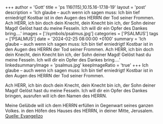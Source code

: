 +++
author = 'Gott'
title = 'ps 116(115),10.15.16-17.18-19'
layout = 'post'
description = 'Ich glaube – auch wenn ich sagen muss:  Ich bin tief erniedrigt! Kostbar ist in den Augen des HERRN  der Tod seiner Frommen.  Ach HERR, ich bin doch dein Knecht,  dein Knecht bin ich, der Sohn deiner Magd!  Gelöst hast du meine Fesseln. Ich will dir ein Opfer des Dankes bring....'
images = ['/symbols/psalmus.jpg']
categories = ['PSALMUS']
tags = ['PSALMUS']
date = '2024-02-25 08:00:00 +0100'
summary = 'Ich glaube – auch wenn ich sagen muss:  Ich bin tief erniedrigt! Kostbar ist in den Augen des HERRN  der Tod seiner Frommen.  Ach HERR, ich bin doch dein Knecht,  dein Knecht bin ich, der Sohn deiner Magd!  Gelöst hast du meine Fesseln. Ich will dir ein Opfer des Dankes bring....'
linkedsummaryImage = 'psalmus.jpg'
keepImageRatio = 'true'
+++
Ich glaube – auch wenn ich sagen muss: 
Ich bin tief erniedrigt!
Kostbar ist in den Augen des HERRN 
der Tod seiner Frommen.

Ach HERR, ich bin doch dein Knecht, 
dein Knecht bin ich, der Sohn deiner Magd! 
Gelöst hast du meine Fesseln.
Ich will dir ein Opfer des Dankes bringen, 
ausrufen will ich den Namen des HERRN.<!--more-->

Meine Gelübde will ich dem HERRN erfüllen 
in Gegenwart seines ganzen Volkes.
in den Höfen des Hauses des HERRN, 
in deiner Mitte, Jerusalem.<br> [Quelle: Evangelizo](https://evangeliumtagfuertag.org/DE/gospel)